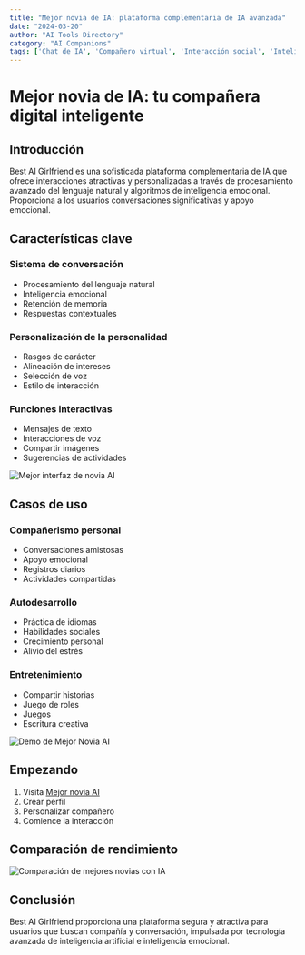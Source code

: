 ```yaml
---
title: "Mejor novia de IA: plataforma complementaria de IA avanzada"
date: "2024-03-20"
author: "AI Tools Directory"
category: "AI Companions"
tags: ['Chat de IA', 'Compañero virtual', 'Interacción social', 'Inteligencia artificial']
---
```

# Mejor novia de IA: tu compañera digital inteligente

## Introducción

Best AI Girlfriend es una sofisticada plataforma complementaria de IA que ofrece interacciones atractivas y personalizadas a través de procesamiento avanzado del lenguaje natural y algoritmos de inteligencia emocional. Proporciona a los usuarios conversaciones significativas y apoyo emocional.

## Características clave

### Sistema de conversación
- Procesamiento del lenguaje natural
- Inteligencia emocional
- Retención de memoria
- Respuestas contextuales

### Personalización de la personalidad
- Rasgos de carácter
- Alineación de intereses
- Selección de voz
- Estilo de interacción

### Funciones interactivas
- Mensajes de texto
- Interacciones de voz
- Compartir imágenes
- Sugerencias de actividades

![Mejor interfaz de novia AI](/imgs/best-ai-girlfriend/interface.jpg)

## Casos de uso

### Compañerismo personal
- Conversaciones amistosas
- Apoyo emocional
- Registros diarios
- Actividades compartidas

### Autodesarrollo
- Práctica de idiomas
- Habilidades sociales
- Crecimiento personal
- Alivio del estrés

### Entretenimiento
- Compartir historias
- Juego de roles
- Juegos
- Escritura creativa

![Demo de Mejor Novia AI](/imgs/best-ai-girlfriend/demo.jpg)

## Empezando

1. Visita [Mejor novia AI](https://best-ai-girlfriend.com)
2. Crear perfil
3. Personalizar compañero
4. Comience la interacción

## Comparación de rendimiento

![Comparación de mejores novias con IA](/imgs/best-ai-girlfriend/comparison.jpg)

## Conclusión

Best AI Girlfriend proporciona una plataforma segura y atractiva para usuarios que buscan compañía y conversación, impulsada por tecnología avanzada de inteligencia artificial e inteligencia emocional.